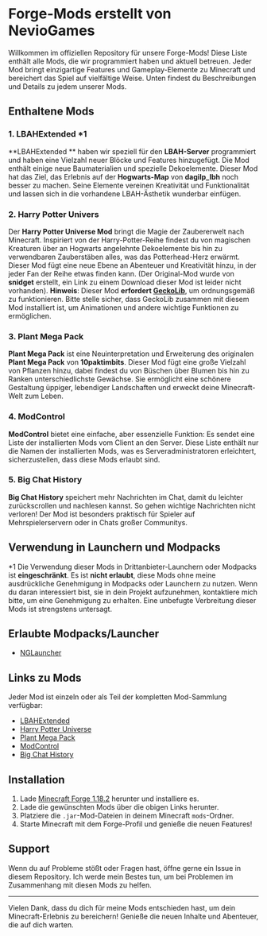 
# Forge-Mods erstellt von NevioGames

Willkommen im offiziellen Repository für unsere Forge-Mods! Diese Liste enthält alle Mods, die wir programmiert haben und aktuell betreuen. Jeder Mod bringt einzigartige Features und Gameplay-Elemente zu Minecraft und bereichert das Spiel auf vielfältige Weise. Unten findest du Beschreibungen und Details zu jedem unserer Mods.

## Enthaltene Mods

### 1. LBAHExtended *1
**LBAHExtended ** haben wir speziell für den **LBAH-Server** programmiert und haben eine Vielzahl neuer Blöcke und Features hinzugefügt. Die Mod enthält einige neue Baumaterialien und spezielle Dekoelemente. Dieser Mod hat das Ziel, das Erlebnis auf der **Hogwarts-Map** von **dagilp_lbh** noch besser zu machen. Seine Elemente vereinen Kreativität und Funktionalität und lassen sich in die vorhandene LBAH-Ästhetik wunderbar einfügen.

### 2. Harry Potter Univers
Der **Harry Potter Universe Mod** bringt die Magie der Zaubererwelt nach Minecraft. Inspiriert von der Harry-Potter-Reihe findest du von magischen Kreaturen über an Hogwarts angelehnte Dekoelemente bis hin zu verwendbaren Zauberstäben alles, was das Potterhead-Herz erwärmt. Dieser Mod fügt eine neue Ebene an Abenteuer und Kreativität hinzu, in der jeder Fan der Reihe etwas finden kann. (Der Original-Mod wurde von **snidget** erstellt, ein Link zu einem Download dieser Mod ist leider nicht vorhanden). 
**Hinweis**: Dieser Mod **erfordert [GeckoLib](https://curseforge.com/minecraft/mc-mods/geckolib)**, um ordnungsgemäß zu funktionieren. Bitte stelle sicher, dass GeckoLib zusammen mit diesem Mod installiert ist, um Animationen und andere wichtige Funktionen zu ermöglichen.

### 3. Plant Mega Pack
**Plant Mega Pack** ist eine Neuinterpretation und Erweiterung des originalen **Plant Mega Pack** von **10paktimbits**. Dieser Mod fügt eine große Vielzahl von Pflanzen hinzu, dabei findest du von Büschen über Blumen bis hin zu Ranken unterschiedlichste Gewächse. Sie ermöglicht eine schönere Gestaltung üppiger, lebendiger Landschaften und erweckt deine Minecraft-Welt zum Leben. 

### 4. ModControl
**ModControl** bietet eine einfache, aber essenzielle Funktion: Es sendet eine Liste der installierten Mods vom Client an den Server. Diese Liste enthält nur die Namen der installierten Mods, was es Serveradministratoren erleichtert, sicherzustellen, dass diese Mods erlaubt sind.

### 5. Big Chat History
**Big Chat History** speichert mehr Nachrichten im Chat, damit du leichter zurückscrollen und nachlesen kannst. So gehen wichtige Nachrichten nicht verloren! Der Mod ist besonders praktisch für Spieler auf Mehrspielerservern oder in Chats großer Communitys.

## Verwendung in Launchern und Modpacks
*1
Die Verwendung dieser Mods in Drittanbieter-Launchern oder Modpacks ist **eingeschränkt**. Es ist **nicht erlaubt**, diese Mods ohne meine ausdrückliche Genehmigung in Modpacks oder Launchern zu nutzen. Wenn du daran interessiert bist, sie in dein Projekt aufzunehmen, kontaktiere mich bitte, um eine Genehmigung zu erhalten. Eine unbefugte Verbreitung dieser Mods ist strengstens untersagt.

## Erlaubte Modpacks/Launcher

- [NGLauncher](#)

## Links zu Mods

Jeder Mod ist einzeln oder als Teil der kompletten Mod-Sammlung verfügbar:

- [LBAHExtended](#)
- [Harry Potter Universe](#)
- [Plant Mega Pack](#)
- [ModControl](#)
- [Big Chat History](#)

## Installation

1. Lade [Minecraft Forge 1.18.2](https://files.minecraftforge.net/net/minecraftforge/forge/index_1.18.2.html) herunter und installiere es.
2. Lade die gewünschten Mods über die obigen Links herunter.
3. Platziere die `.jar`-Mod-Dateien in deinem Minecraft `mods`-Ordner.
4. Starte Minecraft mit dem Forge-Profil und genieße die neuen Features!

## Support

Wenn du auf Probleme stößt oder Fragen hast, öffne gerne ein Issue in diesem Repository. Ich werde mein Bestes tun, um bei Problemen im Zusammenhang mit diesen Mods zu helfen.

---

Vielen Dank, dass du dich für meine Mods entschieden hast, um dein Minecraft-Erlebnis zu bereichern! Genieße die neuen Inhalte und Abenteuer, die auf dich warten.
